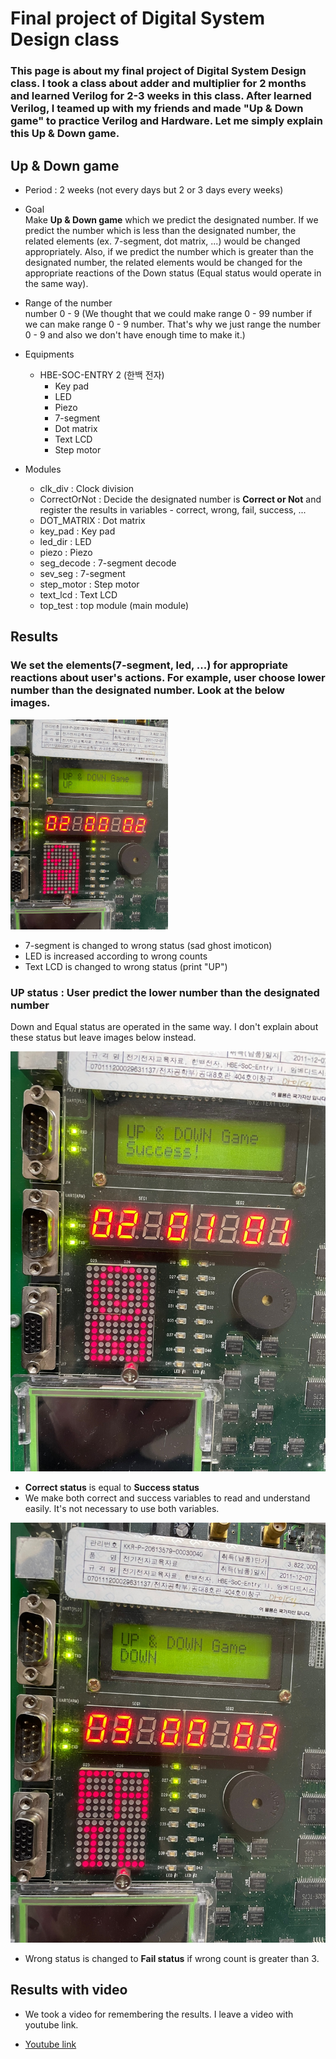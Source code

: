 # Final project of Digital System Design class

### This page is about my final project of Digital System Design class. I took a class about adder and multiplier for 2 months and learned Verilog for 2-3 weeks in this class. After learned Verilog, I teamed up with my friends and made **"Up & Down game"** to practice Verilog and Hardware. Let me simply explain this **Up & Down game**.

## Up & Down game
- Period : 2 weeks (not every days but 2 or 3 days every weeks)

- Goal  
  Make **Up & Down game** which we predict the designated number. If we predict the number which is less than the designated number, the related elements (ex. 7-segment, dot matrix, ...) would be changed appropriately. Also, if we predict the number which is greater than the designated number, the related elements would be changed for the appropriate reactions of the Down status (Equal status would operate in the same way).

- Range of the number   
  number 0 - 9 (We thought that we could make range 0 - 99 number if we can make range 0 - 9 number. That's why we just range the number 0 - 9 and also we don't have enough time to make it.)

- Equipments  
  - HBE-SOC-ENTRY 2 (한백 전자)
    - Key pad
    - LED
    - Piezo
    - 7-segment
    - Dot matrix
    - Text LCD
    - Step motor

- Modules  
  - clk_div : Clock division
  - CorrectOrNot : Decide the designated number is **Correct or Not** and register the results in variables - correct, wrong, fail, success, ...
  - DOT_MATRIX : Dot matrix
  - key_pad : Key pad
  - led_dir : LED
  - piezo : Piezo
  - seg_decode : 7-segment decode
  - sev_seg : 7-segment
  - step_motor : Step motor
  - text_lcd : Text LCD
  - top_test : top module (main module)

## Results

### We set the elements(7-segment, led, ...) for appropriate reactions about user's actions. For example, user choose lower number than the designated number. Look at the below images.

<img src="img/up_2.jpg" width="50%" height="50%">

- 7-segment is changed to wrong status (sad ghost imoticon)
- LED is increased according to wrong counts
- Text LCD is changed to wrong status (print "UP")

### UP status : User predict the lower number than the designated number

Down and Equal status are operated in the same way. I don't explain about these status but leave images below instead.

![success](img/success.jpg)
- **Correct status** is equal to **Success status**
- We make both correct and success variables to read and understand easily. It's not necessary to use both variables.

![fail](img/fail.jpg)
- Wrong status is changed to **Fail status** if wrong count is greater than 3.


## Results with video
- We took a video for remembering the results. I leave a video with youtube link.

- [Youtube link](https://www.youtube.com/watch?v=g2lAHPd787Y)